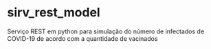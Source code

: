 # sirv_rest_model
Serviço REST em python para simulação do número de infectados de COVID-19 de acordo com a quantidade de vacinados
